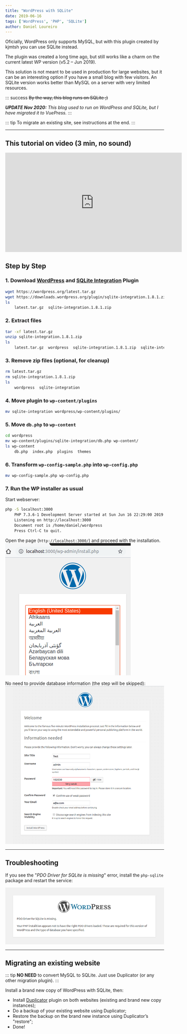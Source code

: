```yaml
---
title: "WordPress with SQLite"
date: 2019-06-16
tags: ['WordPress', 'PHP', 'SQLite']
author: Daniel Loureiro
---
```

Oficially, WordPress only supports MySQL, but with this plugin created by kjmtsh you can use SQLite instead.
<!-- more -->

The plugin was created a long time ago, but still works like a charm on the current latest WP version (v5.2 – Jun 2019).

This solution is not meant to be used in production for large websites, but it can be an interesting option if you have a small blog with few visitors. An SQLite version works better than MySQL on a server with very limited resources.

::: success
~~By the way, this blog runs on SQLite ;)~~

***UPDATE Nov 2020:** This blog used to run on WordPress and SQLite, but I have migrated it to VuePress.*
:::

::: tip
To migrate an existing site, see instructions at the end.
:::

---

## This tutorial on video (3 min, no sound)

<div class="youtube">
    <iframe width="560" height="315" src="https://www.youtube.com/embed/husGalol2QE" frameborder="0" allow="accelerometer; autoplay; clipboard-write; encrypted-media; gyroscope; picture-in-picture" allowfullscreen></iframe>
</div>

## Step by Step

### 1. Download [WordPress](https://wordpress.org/download/) and [SQLite Integration](https://wordpress.org/plugins/sqlite-integration/) Plugin

```bash
wget https://wordpress.org/latest.tar.gz
wget https://downloads.wordpress.org/plugin/sqlite-integration.1.8.1.zip
ls
    latest.tar.gz  sqlite-integration.1.8.1.zip
```

### 2. Extract files

```bash
tar -xf latest.tar.gz
unzip sqlite-integration.1.8.1.zip
ls
    latest.tar.gz  wordpress  sqlite-integration.1.8.1.zip  sqlite-integration
```

### 3. Remove zip files (optional, for cleanup)

```bash
rm latest.tar.gz
rm sqlite-integration.1.8.1.zip
ls
    wordpress  sqlite-integration
```

### 4. Move plugin to `wp-content/plugins`

```bash
mv sqlite-integration wordpress/wp-content/plugins/
```

### 5. Move `db.php` to `wp-content`

```bash
cd wordpress
mv wp-content/plugins/sqlite-integration/db.php wp-content/
ls wp-content
    db.php  index.php  plugins  themes
```

### 6. Transform `wp-config-sample.php` into `wp-config.php`

```bash
mv wp-config-sample.php wp-config.php
```

### 7. Run the WP installer as usual

Start webserver:

```bash
php -S localhost:3000
    PHP 7.3.6-1 Development Server started at Sun Jun 16 22:29:00 2019
    Listening on http://localhost:3000
    Document root is /home/daniel/wordpress
    Press Ctrl-C to quit.
```

Open the page (`http://localhost:3000/`) and proceed with the installation.
![WP Installation Step 1](./sqlite3.png)

No need to provide database information (the step will be skipped):
![WP Installation Step 2](./sqlite4.png)

---

## Troubleshooting

If you see the "*PDO Driver for SQLite is missing*" error, install the `php-sqlite` package and restart the service:

![PDO Driver Missing Error](./sqlite2.png)

---

## Migrating an existing website

::: tip
**NO NEED** to convert MySQL to SQLite.
Just use Duplicator (or any other migration plugin).
:::

Install a brand new copy of WordPress with SQLite, then:

- Install [Duplicator](https://wordpress.org/plugins/duplicator/) plugin on both websites (existing and brand new copy instances);
- Do a backup of your existing website using Duplicator;
- Restore the backup on the brand new instance using Duplicator’s "restore";
- Done!
